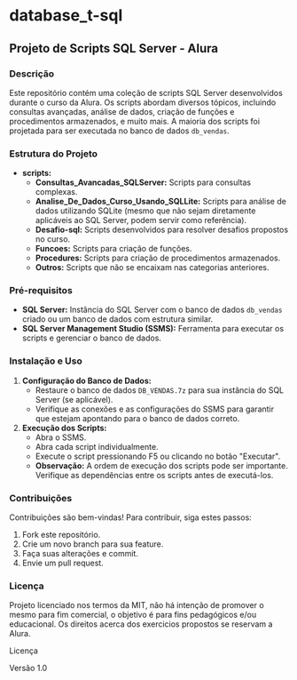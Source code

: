 # database_t-sql

## Projeto de Scripts SQL Server - Alura

### Descrição
Este repositório contém uma coleção de scripts SQL Server desenvolvidos durante o curso da Alura. Os scripts abordam diversos tópicos, incluindo consultas avançadas, análise de dados, criação de funções e procedimentos armazenados, e muito mais. A maioria dos scripts foi projetada para ser executada no banco de dados `db_vendas`.

### Estrutura do Projeto
* **scripts:**
    * **Consultas_Avancadas_SQLServer:** Scripts para consultas complexas.
    * **Analise_De_Dados_Curso_Usando_SQLLite:** Scripts para análise de dados utilizando SQLite (mesmo que não sejam diretamente aplicáveis ao SQL Server, podem servir como referência).
    * **Desafio-sql:** Scripts desenvolvidos para resolver desafios propostos no curso.
    * **Funcoes:** Scripts para criação de funções.
    * **Procedures:** Scripts para criação de procedimentos armazenados.
    * **Outros:** Scripts que não se encaixam nas categorias anteriores.


### Pré-requisitos
* **SQL Server:** Instância do SQL Server com o banco de dados `db_vendas` criado ou um banco de dados com estrutura similar.
* **SQL Server Management Studio (SSMS):** Ferramenta para executar os scripts e gerenciar o banco de dados.

### Instalação e Uso
1. **Configuração do Banco de Dados:**
    * Restaure o banco de dados `DB_VENDAS.7z` para sua instância do SQL Server (se aplicável).
    * Verifique as conexões e as configurações do SSMS para garantir que estejam apontando para o banco de dados correto.
2. **Execução dos Scripts:**
    * Abra o SSMS.
    * Abra cada script individualmente.
    * Execute o script pressionando F5 ou clicando no botão "Executar".
    * **Observação:** A ordem de execução dos scripts pode ser importante. Verifique as dependências entre os scripts antes de executá-los.

### Contribuições
Contribuições são bem-vindas! Para contribuir, siga estes passos:
1. Fork este repositório.
2. Crie um novo branch para sua feature.
3. Faça suas alterações e commit.
4. Envie um pull request.

### Licença
Projeto licenciado nos termos da MIT, não há intenção de promover o mesmo para fim comercial, o objetivo é para fins pedagógicos e/ou educacional.
Os direitos acerca dos exercicios propostos se reservam a Alura. 


Licença

Versão 1.0

